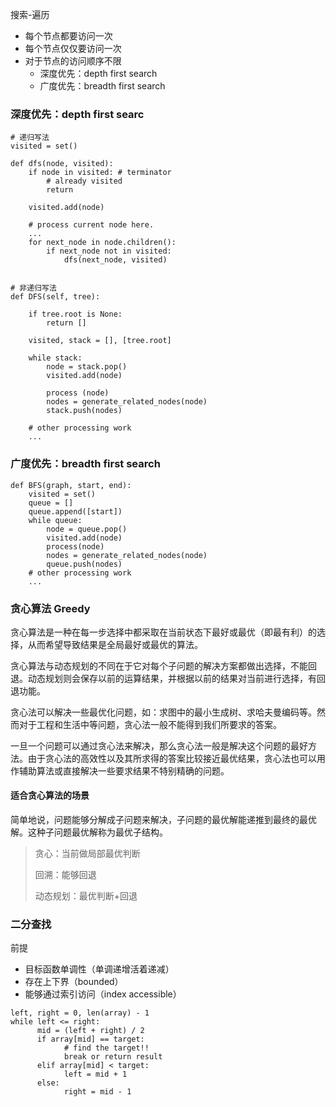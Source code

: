 
搜索-遍历
- 每个节点都要访问一次
- 每个节点仅仅要访问一次
- 对于节点的访问顺序不限
    - 深度优先：depth first search
    - 广度优先：breadth first search


### 深度优先：depth first searc
```
# 递归写法
visited = set() 

def dfs(node, visited):
    if node in visited: # terminator
    	# already visited 
    	return 

	visited.add(node) 

	# process current node here. 
	...
	for next_node in node.children(): 
		if next_node not in visited: 
			dfs(next_node, visited)


# 非递归写法
def DFS(self, tree): 

	if tree.root is None: 
		return [] 

	visited, stack = [], [tree.root]

	while stack: 
		node = stack.pop() 
		visited.add(node)

		process (node) 
		nodes = generate_related_nodes(node) 
		stack.push(nodes) 

	# other processing work 
	...
```

### 广度优先：breadth first search
```
def BFS(graph, start, end):
    visited = set()
	queue = [] 
	queue.append([start]) 
	while queue: 
		node = queue.pop() 
		visited.add(node)
		process(node) 
		nodes = generate_related_nodes(node) 
		queue.push(nodes)
	# other processing work 
	...

```
### 贪心算法 Greedy
贪心算法是一种在每一步选择中都采取在当前状态下最好或最优（即最有利）的选择，从而希望导致结果是全局最好或最优的算法。

贪心算法与动态规划的不同在于它对每个子问题的解决方案都做出选择，不能回退。动态规划则会保存以前的运算结果，并根据以前的结果对当前进行选择，有回退功能。

贪心法可以解决一些最优化问题，如：求图中的最小生成树、求哈夫曼编码等。然而对于工程和生活中等问题，贪心法一般不能得到我们所要求的答案。

一旦一个问题可以通过贪心法来解决，那么贪心法一般是解决这个问题的最好方法。由于贪心法的高效性以及其所求得的答案比较接近最优结果，贪心法也可以用作辅助算法或直接解决一些要求结果不特别精确的问题。

#### 适合贪心算法的场景
简单地说，问题能够分解成子问题来解决，子问题的最优解能递推到最终的最优解。这种子问题最优解称为最优子结构。

> 贪心：当前做局部最优判断
> 
> 回溯：能够回退
> 
> 动态规划：最优判断+回退

### 二分查找
前提
- 目标函数单调性（单调递增活着递减）
- 存在上下界（bounded）
- 能够通过索引访问（index accessible）


```
left, right = 0, len(array) - 1 
while left <= right: 
	  mid = (left + right) / 2 
	  if array[mid] == target: 
		    # find the target!! 
		    break or return result 
	  elif array[mid] < target: 
		    left = mid + 1 
	  else: 
		    right = mid - 1
```
